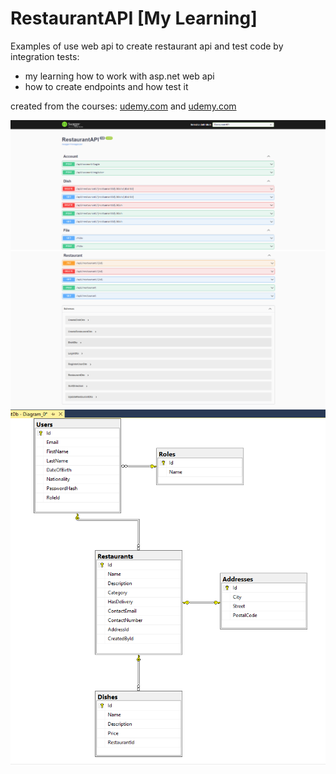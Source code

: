 # RestaurantAPI [My Learning]
Examples of use web api to create restaurant api and test code by integration tests:
- my learning how to work with asp.net web api 
- how to create endpoints and how test it

created from the courses: [udemy.com](https://www.udemy.com/course/praktyczny-kurs-aspnet-core-rest-web-api-od-podstaw/ "Praktyczny kurs ASP.NET Core REST Web API od podstaw (C#)") and [udemy.com](https://www.udemy.com/course/c-net-testy-jednostkowe-i-integracyjne/ "C# .NET: Testy jednostkowe i integracyjne + praktyka")

![alt text](https://github.com/OskarLewandowski/ImageLibrary/blob/master/ImageLibrary/RestaurantAPI_images/1.png)
![alt text](https://github.com/OskarLewandowski/ImageLibrary/blob/master/ImageLibrary/RestaurantAPI_images/2.png)
![alt text](https://github.com/OskarLewandowski/ImageLibrary/blob/master/ImageLibrary/RestaurantAPI_images/3.png)

